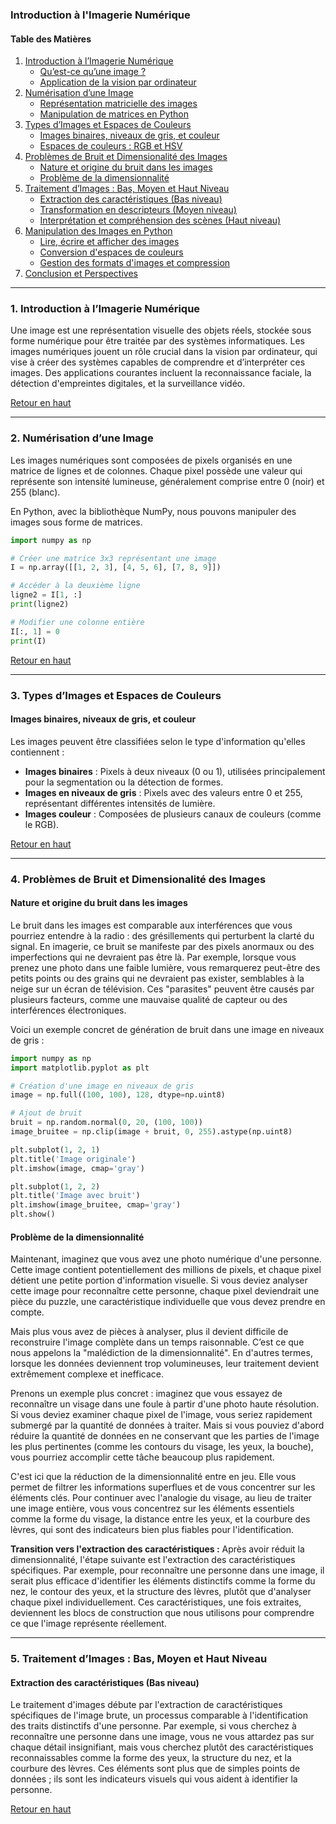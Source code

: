 <a id="cours-imagerie"></a>

### Introduction à l'Imagerie Numérique 

#### Table des Matières

1. [Introduction à l’Imagerie Numérique](#introduction-a-l-imagerie-numerique)
   - [Qu’est-ce qu’une image ?](#quest-ce-quune-image)
   - [Application de la vision par ordinateur](#application-de-la-vision-par-ordinateur)
2. [Numérisation d’une Image](#numerisation-dune-image)
   - [Représentation matricielle des images](#representation-matricielle-des-images)
   - [Manipulation de matrices en Python](#manipulation-de-matrices-en-python)
3. [Types d’Images et Espaces de Couleurs](#types-dimages-et-espaces-de-couleurs)
   - [Images binaires, niveaux de gris, et couleur](#images-binaires-niveaux-de-gris-et-couleur)
   - [Espaces de couleurs : RGB et HSV](#espaces-de-couleurs-rgb-et-hsv)
4. [Problèmes de Bruit et Dimensionalité des Images](#problemes-de-bruit-et-dimensionalite-des-images)
   - [Nature et origine du bruit dans les images](#nature-et-origine-du-bruit-dans-les-images)
   - [Problème de la dimensionnalité](#probleme-de-la-dimensionalite)
5. [Traitement d’Images : Bas, Moyen et Haut Niveau](#traitement-dimages-bas-moyen-et-haut-niveau)
   - [Extraction des caractéristiques (Bas niveau)](#extraction-des-caracteristiques-bas-niveau)
   - [Transformation en descripteurs (Moyen niveau)](#transformation-en-descripteurs-moyen-niveau)
   - [Interprétation et compréhension des scènes (Haut niveau)](#interpretation-et-comprehension-des-scenes-haut-niveau)
6. [Manipulation des Images en Python](#manipulation-des-images-en-python)
   - [Lire, écrire et afficher des images](#lire-ecrire-et-afficher-des-images)
   - [Conversion d'espaces de couleurs](#conversion-despaces-de-couleurs)
   - [Gestion des formats d'images et compression](#gestion-des-formats-dimages-et-compression)
7. [Conclusion et Perspectives](#conclusion-et-perspectives)

---

<a id="introduction-a-l-imagerie-numerique"></a>

### 1. Introduction à l’Imagerie Numérique
Une image est une représentation visuelle des objets réels, stockée sous forme numérique pour être traitée par des systèmes informatiques. Les images numériques jouent un rôle crucial dans la vision par ordinateur, qui vise à créer des systèmes capables de comprendre et d’interpréter ces images. Des applications courantes incluent la reconnaissance faciale, la détection d'empreintes digitales, et la surveillance vidéo.

[Retour en haut](#cours-imagerie)

---

<a id="numerisation-dune-image"></a>

### 2. Numérisation d’une Image
Les images numériques sont composées de pixels organisés en une matrice de lignes et de colonnes. Chaque pixel possède une valeur qui représente son intensité lumineuse, généralement comprise entre 0 (noir) et 255 (blanc).

En Python, avec la bibliothèque NumPy, nous pouvons manipuler des images sous forme de matrices.

```python
import numpy as np

# Créer une matrice 3x3 représentant une image
I = np.array([[1, 2, 3], [4, 5, 6], [7, 8, 9]])

# Accéder à la deuxième ligne
ligne2 = I[1, :]
print(ligne2)

# Modifier une colonne entière
I[:, 1] = 0
print(I)
```

[Retour en haut](#cours-imagerie)

---

<a id="types-dimages-et-espaces-de-couleurs"></a>

### 3. Types d’Images et Espaces de Couleurs

#### Images binaires, niveaux de gris, et couleur
Les images peuvent être classifiées selon le type d'information qu'elles contiennent :
- **Images binaires** : Pixels à deux niveaux (0 ou 1), utilisées principalement pour la segmentation ou la détection de formes.
- **Images en niveaux de gris** : Pixels avec des valeurs entre 0 et 255, représentant différentes intensités de lumière.
- **Images couleur** : Composées de plusieurs canaux de couleurs (comme le RGB).

[Retour en haut](#cours-imagerie)

---

<a id="problemes-de-bruit-et-dimensionalite-des-images"></a>

### 4. Problèmes de Bruit et Dimensionalité des Images

#### Nature et origine du bruit dans les images
Le bruit dans les images est comparable aux interférences que vous pourriez entendre à la radio : des grésillements qui perturbent la clarté du signal. En imagerie, ce bruit se manifeste par des pixels anormaux ou des imperfections qui ne devraient pas être là. Par exemple, lorsque vous prenez une photo dans une faible lumière, vous remarquerez peut-être des petits points ou des grains qui ne devraient pas exister, semblables à la neige sur un écran de télévision. Ces "parasites" peuvent être causés par plusieurs facteurs, comme une mauvaise qualité de capteur ou des interférences électroniques.

Voici un exemple concret de génération de bruit dans une image en niveaux de gris :

```python
import numpy as np
import matplotlib.pyplot as plt

# Création d'une image en niveaux de gris
image = np.full((100, 100), 128, dtype=np.uint8)

# Ajout de bruit
bruit = np.random.normal(0, 20, (100, 100))
image_bruitee = np.clip(image + bruit, 0, 255).astype(np.uint8)

plt.subplot(1, 2, 1)
plt.title('Image originale')
plt.imshow(image, cmap='gray')

plt.subplot(1, 2, 2)
plt.title('Image avec bruit')
plt.imshow(image_bruitee, cmap='gray')
plt.show()
```

#### Problème de la dimensionnalité
Maintenant, imaginez que vous avez une photo numérique d'une personne. Cette image contient potentiellement des millions de pixels, et chaque pixel détient une petite portion d'information visuelle. Si vous deviez analyser cette image pour reconnaître cette personne, chaque pixel deviendrait une pièce du puzzle, une caractéristique individuelle que vous devez prendre en compte.

Mais plus vous avez de pièces à analyser, plus il devient difficile de reconstruire l'image complète dans un temps raisonnable. C’est ce que nous appelons la "malédiction de la dimensionnalité". En d'autres termes, lorsque les données deviennent trop volumineuses, leur traitement devient extrêmement complexe et inefficace.

Prenons un exemple plus concret : imaginez que vous essayez de reconnaître un visage dans une foule à partir d'une photo haute résolution. Si vous deviez examiner chaque pixel de l'image, vous seriez rapidement submergé par la quantité de données à traiter. Mais si vous pouviez d'abord réduire la quantité de données en ne conservant que les parties de l'image les plus pertinentes (comme les contours du visage, les yeux, la bouche), vous pourriez accomplir cette tâche beaucoup plus rapidement.

C'est ici que la réduction de la dimensionnalité entre en jeu. Elle vous permet de filtrer les informations superflues et de vous concentrer sur les éléments clés. Pour continuer avec l'analogie du visage, au lieu de traiter une image entière, vous vous concentrez sur les éléments essentiels comme la forme du visage, la distance entre les yeux, et la courbure des lèvres, qui sont des indicateurs bien plus fiables pour l'identification.

**Transition vers l'extraction des caractéristiques :** Après avoir réduit la dimensionnalité, l'étape suivante est l'extraction des caractéristiques spécifiques. Par exemple, pour reconnaître une personne dans une image, il serait plus efficace d'identifier les éléments distinctifs comme la forme du nez, le contour des yeux, et la structure des lèvres, plutôt que d'analyser chaque pixel individuellement. Ces caractéristiques, une fois extraites, deviennent les blocs de construction que nous utilisons pour comprendre ce que l'image représente réellement.

---

<a id="traitement-dimages-bas-moyen-et-haut-niveau"></a>

### 5. Traitement d’Images : Bas, Moyen et Haut Niveau

#### Extraction des caractéristiques (Bas niveau)
Le traitement d'images débute par l'extraction de caractéristiques spécifiques de l'image brute, un processus comparable à l'identification des traits distinctifs d'une personne. Par exemple, si vous cherchez à reconnaître une personne dans une image, vous ne vous attardez pas sur chaque détail insignifiant, mais vous cherchez plutôt des caractéristiques reconnaissables comme la forme des yeux, la structure du nez, et la courbure des lèvres. Ces éléments sont plus que de simples points de données ; ils sont les indicateurs visuels qui vous aident à identifier la personne.

[Retour en haut](#cours-imagerie)

